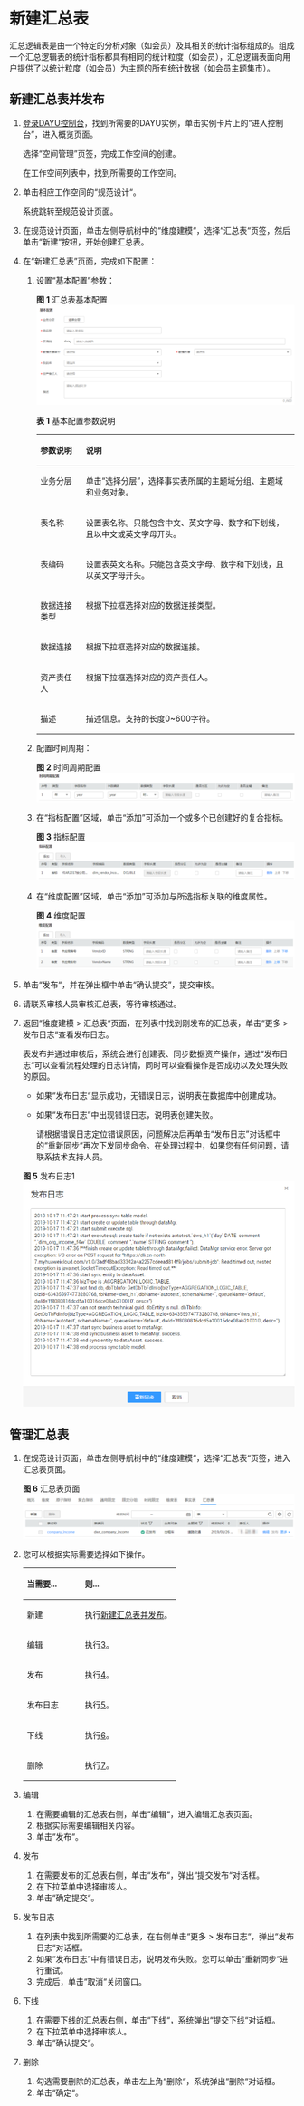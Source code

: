 # 新建汇总表<a name="dayu_01_0618"></a>

汇总逻辑表是由一个特定的分析对象（如会员）及其相关的统计指标组成的。组成一个汇总逻辑表的统计指标都具有相同的统计粒度（如会员），汇总逻辑表面向用户提供了以统计粒度（如会员）为主题的所有统计数据（如会员主题集市）。

## 新建汇总表并发布<a name="zh-cn_topic_0172166856_section692617199341"></a>

1.  [登录DAYU控制台](https://console.huaweicloud.com/dayu/)，找到所需要的DAYU实例，单击实例卡片上的“进入控制台”，进入概览页面。

    选择“空间管理”页签，完成工作空间的创建。

    在工作空间列表中，找到所需要的工作空间。


1.  单击相应工作空间的“规范设计“。

    系统跳转至规范设计页面。


1.  在规范设计页面，单击左侧导航树中的“维度建模“，选择“汇总表“页签，然后单击“新建“按钮，开始创建汇总表。
2.  在“新建汇总表”页面，完成如下配置：
    1.  设置“基本配置”参数：

        **图 1**  汇总表基本配置<a name="zh-cn_topic_0172166856_fig112517127331"></a>  
        ![](figures/汇总表基本配置.png "汇总表基本配置")

        **表 1**  基本配置参数说明

        <a name="zh-cn_topic_0172166856_table380354123619"></a>
        <table><thead align="left"><tr id="zh-cn_topic_0172166856_row581145416366"><th class="cellrowborder" valign="top" width="17.64%" id="mcps1.2.3.1.1"><p id="zh-cn_topic_0172166856_p28041658133619"><a name="zh-cn_topic_0172166856_p28041658133619"></a><a name="zh-cn_topic_0172166856_p28041658133619"></a>参数说明</p>
        </th>
        <th class="cellrowborder" valign="top" width="82.36%" id="mcps1.2.3.1.2"><p id="zh-cn_topic_0172166856_p15817543362"><a name="zh-cn_topic_0172166856_p15817543362"></a><a name="zh-cn_topic_0172166856_p15817543362"></a>说明</p>
        </th>
        </tr>
        </thead>
        <tbody><tr id="zh-cn_topic_0172166856_row08175413363"><td class="cellrowborder" valign="top" width="17.64%" headers="mcps1.2.3.1.1 "><p id="zh-cn_topic_0172166856_p15816546368"><a name="zh-cn_topic_0172166856_p15816546368"></a><a name="zh-cn_topic_0172166856_p15816546368"></a>业务分层</p>
        </td>
        <td class="cellrowborder" valign="top" width="82.36%" headers="mcps1.2.3.1.2 "><p id="zh-cn_topic_0172166856_p8667791376"><a name="zh-cn_topic_0172166856_p8667791376"></a><a name="zh-cn_topic_0172166856_p8667791376"></a>单击“选择分层”，选择事实表所属的主题域分组、主题域和业务对象。</p>
        </td>
        </tr>
        <tr id="zh-cn_topic_0172166856_row181754113610"><td class="cellrowborder" valign="top" width="17.64%" headers="mcps1.2.3.1.1 "><p id="zh-cn_topic_0172166856_p381254193615"><a name="zh-cn_topic_0172166856_p381254193615"></a><a name="zh-cn_topic_0172166856_p381254193615"></a>表名称</p>
        </td>
        <td class="cellrowborder" valign="top" width="82.36%" headers="mcps1.2.3.1.2 "><p id="zh-cn_topic_0172166856_p1481154143619"><a name="zh-cn_topic_0172166856_p1481154143619"></a><a name="zh-cn_topic_0172166856_p1481154143619"></a>设置表名称。只能包含中文、英文字母、数字和下划线，且以中文或英文字母开头。</p>
        </td>
        </tr>
        <tr id="zh-cn_topic_0172166856_row88112541363"><td class="cellrowborder" valign="top" width="17.64%" headers="mcps1.2.3.1.1 "><p id="zh-cn_topic_0172166856_p178145415368"><a name="zh-cn_topic_0172166856_p178145415368"></a><a name="zh-cn_topic_0172166856_p178145415368"></a>表编码</p>
        </td>
        <td class="cellrowborder" valign="top" width="82.36%" headers="mcps1.2.3.1.2 "><p id="zh-cn_topic_0172166856_p4811954183613"><a name="zh-cn_topic_0172166856_p4811954183613"></a><a name="zh-cn_topic_0172166856_p4811954183613"></a>设置表英文名称。只能包含英文字母、数字和下划线，且以英文字母开头。</p>
        </td>
        </tr>
        <tr id="zh-cn_topic_0172166856_row58119547362"><td class="cellrowborder" valign="top" width="17.64%" headers="mcps1.2.3.1.1 "><p id="zh-cn_topic_0172166856_p9811454153614"><a name="zh-cn_topic_0172166856_p9811454153614"></a><a name="zh-cn_topic_0172166856_p9811454153614"></a>数据连接类型</p>
        </td>
        <td class="cellrowborder" valign="top" width="82.36%" headers="mcps1.2.3.1.2 "><p id="zh-cn_topic_0172166856_p13812541367"><a name="zh-cn_topic_0172166856_p13812541367"></a><a name="zh-cn_topic_0172166856_p13812541367"></a>根据下拉框选择对应的数据连接类型。</p>
        </td>
        </tr>
        <tr id="zh-cn_topic_0172166856_row781354203617"><td class="cellrowborder" valign="top" width="17.64%" headers="mcps1.2.3.1.1 "><p id="zh-cn_topic_0172166856_p178165483611"><a name="zh-cn_topic_0172166856_p178165483611"></a><a name="zh-cn_topic_0172166856_p178165483611"></a>数据连接</p>
        </td>
        <td class="cellrowborder" valign="top" width="82.36%" headers="mcps1.2.3.1.2 "><p id="zh-cn_topic_0172166856_p78110540361"><a name="zh-cn_topic_0172166856_p78110540361"></a><a name="zh-cn_topic_0172166856_p78110540361"></a>根据下拉框选择对应的数据连接。</p>
        </td>
        </tr>
        <tr id="zh-cn_topic_0172166856_row1782354103620"><td class="cellrowborder" valign="top" width="17.64%" headers="mcps1.2.3.1.1 "><p id="zh-cn_topic_0172166856_p38215463619"><a name="zh-cn_topic_0172166856_p38215463619"></a><a name="zh-cn_topic_0172166856_p38215463619"></a>资产责任人</p>
        </td>
        <td class="cellrowborder" valign="top" width="82.36%" headers="mcps1.2.3.1.2 "><p id="zh-cn_topic_0172166856_p28205413366"><a name="zh-cn_topic_0172166856_p28205413366"></a><a name="zh-cn_topic_0172166856_p28205413366"></a>根据下拉框选择对应的资产责任人。</p>
        </td>
        </tr>
        <tr id="zh-cn_topic_0172166856_row28219545362"><td class="cellrowborder" valign="top" width="17.64%" headers="mcps1.2.3.1.1 "><p id="zh-cn_topic_0172166856_p1782754193612"><a name="zh-cn_topic_0172166856_p1782754193612"></a><a name="zh-cn_topic_0172166856_p1782754193612"></a>描述</p>
        </td>
        <td class="cellrowborder" valign="top" width="82.36%" headers="mcps1.2.3.1.2 "><p id="zh-cn_topic_0172166856_p18821654133617"><a name="zh-cn_topic_0172166856_p18821654133617"></a><a name="zh-cn_topic_0172166856_p18821654133617"></a>描述信息。支持的长度0~600字符。</p>
        </td>
        </tr>
        </tbody>
        </table>

    2.  配置时间周期：

        **图 2**  时间周期配置<a name="zh-cn_topic_0172166856_fig17251191293314"></a>  
        ![](figures/时间周期配置.png "时间周期配置")

    3.  在“指标配置”区域，单击“添加”可添加一个或多个已创建好的复合指标。

        **图 3**  指标配置<a name="zh-cn_topic_0172166856_fig1710812692217"></a>  
        ![](figures/指标配置.png "指标配置")

    4.  在“维度配置”区域，单击“添加”可添加与所选指标关联的维度属性。

        **图 4**  维度配置<a name="zh-cn_topic_0172166856_fig35728852316"></a>  
        ![](figures/维度配置.png "维度配置")

3.  单击“发布“，并在弹出框中单击“确认提交”，提交审核。
4.  请联系审核人员审核汇总表，等待审核通过。
5.  返回“维度建模 \> 汇总表“页面，在列表中找到刚发布的汇总表，单击“更多 \> 发布日志“查看发布日志。

    表发布并通过审核后，系统会进行创建表、同步数据资产操作，通过“发布日志“可以查看流程处理的日志详情，同时可以查看操作是否成功以及处理失败的原因。

    -   如果“发布日志“显示成功，无错误日志，说明表在数据库中创建成功。
    -   如果“发布日志”中出现错误日志，说明表创建失败。

        请根据错误日志定位错误原因，问题解决后再单击“发布日志”对话框中的“重新同步“再次下发同步命令。在处理过程中，如果您有任何问题，请联系技术支持人员。

    **图 5**  发布日志1<a name="fig1413982712226"></a>  
    ![](figures/发布日志1.png "发布日志1")


## 管理汇总表<a name="zh-cn_topic_0172166856_section9146332479"></a>

1.  在规范设计页面，单击左侧导航树中的“维度建模“，选择“汇总表“页签，进入汇总表页面。

    **图 6**  汇总表页面<a name="zh-cn_topic_0172166856_fig0308171124220"></a>  
    ![](figures/汇总表页面.png "汇总表页面")

2.  您可以根据实际需要选择如下操作。

    <a name="zh-cn_topic_0172166856_table4745205417"></a>
    <table><thead align="left"><tr id="zh-cn_topic_0172166856_row167461051211"><th class="cellrowborder" valign="top" width="37.9%" id="mcps1.1.3.1.1"><p id="zh-cn_topic_0172166856_p1074665817"><a name="zh-cn_topic_0172166856_p1074665817"></a><a name="zh-cn_topic_0172166856_p1074665817"></a>当需要...</p>
    </th>
    <th class="cellrowborder" valign="top" width="62.1%" id="mcps1.1.3.1.2"><p id="zh-cn_topic_0172166856_p1974605812"><a name="zh-cn_topic_0172166856_p1974605812"></a><a name="zh-cn_topic_0172166856_p1974605812"></a>则...</p>
    </th>
    </tr>
    </thead>
    <tbody><tr id="zh-cn_topic_0172166856_row1674695011"><td class="cellrowborder" valign="top" width="37.9%" headers="mcps1.1.3.1.1 "><p id="zh-cn_topic_0172166856_p1474695314"><a name="zh-cn_topic_0172166856_p1474695314"></a><a name="zh-cn_topic_0172166856_p1474695314"></a>新建</p>
    </td>
    <td class="cellrowborder" valign="top" width="62.1%" headers="mcps1.1.3.1.2 "><p id="zh-cn_topic_0172166856_p107461656118"><a name="zh-cn_topic_0172166856_p107461656118"></a><a name="zh-cn_topic_0172166856_p107461656118"></a>执行<a href="#zh-cn_topic_0172166856_section692617199341">新建汇总表并发布</a>。</p>
    </td>
    </tr>
    <tr id="zh-cn_topic_0172166856_row137468516113"><td class="cellrowborder" valign="top" width="37.9%" headers="mcps1.1.3.1.1 "><p id="zh-cn_topic_0172166856_p137461358120"><a name="zh-cn_topic_0172166856_p137461358120"></a><a name="zh-cn_topic_0172166856_p137461358120"></a>编辑</p>
    </td>
    <td class="cellrowborder" valign="top" width="62.1%" headers="mcps1.1.3.1.2 "><p id="zh-cn_topic_0172166856_p107461651412"><a name="zh-cn_topic_0172166856_p107461651412"></a><a name="zh-cn_topic_0172166856_p107461651412"></a>执行<a href="#li206174174312">3</a>。</p>
    </td>
    </tr>
    <tr id="zh-cn_topic_0172166856_row1746651110"><td class="cellrowborder" valign="top" width="37.9%" headers="mcps1.1.3.1.1 "><p id="zh-cn_topic_0172166856_p17468514113"><a name="zh-cn_topic_0172166856_p17468514113"></a><a name="zh-cn_topic_0172166856_p17468514113"></a>发布</p>
    </td>
    <td class="cellrowborder" valign="top" width="62.1%" headers="mcps1.1.3.1.2 "><p id="zh-cn_topic_0172166856_p074645113"><a name="zh-cn_topic_0172166856_p074645113"></a><a name="zh-cn_topic_0172166856_p074645113"></a>执行<a href="#li46177173317">4</a>。</p>
    </td>
    </tr>
    <tr id="row63245715451"><td class="cellrowborder" valign="top" width="37.9%" headers="mcps1.1.3.1.1 "><p id="p23246719452"><a name="p23246719452"></a><a name="p23246719452"></a>发布日志</p>
    </td>
    <td class="cellrowborder" valign="top" width="62.1%" headers="mcps1.1.3.1.2 "><p id="p163241779455"><a name="p163241779455"></a><a name="p163241779455"></a>执行<a href="#li1561712172314">5</a>。</p>
    </td>
    </tr>
    <tr id="zh-cn_topic_0172166856_row195105118312"><td class="cellrowborder" valign="top" width="37.9%" headers="mcps1.1.3.1.1 "><p id="zh-cn_topic_0172166856_p13178108319"><a name="zh-cn_topic_0172166856_p13178108319"></a><a name="zh-cn_topic_0172166856_p13178108319"></a>下线</p>
    </td>
    <td class="cellrowborder" valign="top" width="62.1%" headers="mcps1.1.3.1.2 "><p id="zh-cn_topic_0172166856_p2317210132"><a name="zh-cn_topic_0172166856_p2317210132"></a><a name="zh-cn_topic_0172166856_p2317210132"></a>执行<a href="#li261731713110">6</a>。</p>
    </td>
    </tr>
    <tr id="zh-cn_topic_0172166856_row9597213538"><td class="cellrowborder" valign="top" width="37.9%" headers="mcps1.1.3.1.1 "><p id="zh-cn_topic_0172166856_p145861712936"><a name="zh-cn_topic_0172166856_p145861712936"></a><a name="zh-cn_topic_0172166856_p145861712936"></a>删除</p>
    </td>
    <td class="cellrowborder" valign="top" width="62.1%" headers="mcps1.1.3.1.2 "><p id="zh-cn_topic_0172166856_p658616128311"><a name="zh-cn_topic_0172166856_p658616128311"></a><a name="zh-cn_topic_0172166856_p658616128311"></a>执行<a href="#li36179177313">7</a>。</p>
    </td>
    </tr>
    </tbody>
    </table>

3.  <a name="li206174174312"></a>编辑
    1.  在需要编辑的汇总表右侧，单击“编辑“，进入编辑汇总表页面。
    2.  根据实际需要编辑相关内容。
    3.  单击“发布“。

4.  <a name="li46177173317"></a>发布
    1.  在需要发布的汇总表右侧，单击“发布“，弹出“提交发布“对话框。
    2.  在下拉菜单中选择审核人。
    3.  单击“确定提交“。

5.  <a name="li1561712172314"></a>发布日志
    1.  在列表中找到所需要的汇总表，在右侧单击“更多 \> 发布日志“，弹出“发布日志“对话框。
    2.  如果“发布日志”中有错误日志，说明发布失败。您可以单击“重新同步“进行重试。
    3.  完成后，单击“取消“关闭窗口。

6.  <a name="li261731713110"></a>下线
    1.  在需要下线的汇总表右侧，单击“下线“，系统弹出“提交下线“对话框。
    2.  在下拉菜单中选择审核人。
    3.  单击“确认提交“。

7.  <a name="li36179177313"></a>删除
    1.  勾选需要删除的汇总表，单击左上角“删除“，系统弹出“删除“对话框。
    2.  单击“确定“。


